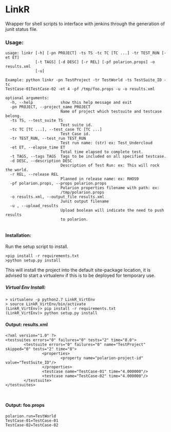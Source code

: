 # LinkR
Wrapper for shell scripts to interface with jenkins through the generation
of junit status file.

### Usage:
```
usage: linkr [-h] [-pn PROJECT] -ts TS -tc TC [TC ...] -tr TEST_RUN [-et ET]
             [-t TAGS] [-d DESC] [-r REL] [-pf polarion.props] -o results.xml
             [-u]

Example: python linkr -pn TestProject -tr TestWorld -ts TestSuite_ID -tc
TestCase-01TestCase-02 -et 4 -pf /tmp/foo.props -u -o results.xml

optional arguments:
  -h, --help            show this help message and exit
  -pn PROJECT, --project_name PROJECT
                        Name of project which testsuite and testcase belong.
  -ts TS, --test_suite TS
                        Test suite id.
  -tc TC [TC ...], --test_case TC [TC ...]
                        Test Case id.
  -tr TEST_RUN, --test_run TEST_RUN
                        Test run name: (str) ex: Test_Undercloud
  -et ET, --elapse_time ET
                        Total time elapsed to complete test.
  -t TAGS, --tags TAGS  Tags to be included on all specified testcase.
  -d DESC, --description DESC
                        Description of Test Run: ex: This will rock the world.
  -r REL, --release REL
                        Planned in release name: ex: RHOS9
  -pf polarion.props, --props polarion.props
                        Polarion properties filename with path: ex:
                        /tmp/polarion.props
  -o results.xml, --output_file results.xml
                        Junit output filename
  -u , --upload_results
                        Upload boolean will indicate the need to push results
                        to polarion.


```
#### Installation:

Run the setup script to install.
```
>pip install -r requirements.txt
>python setup.py install

```
This will install the project into the default site-package location, it is
advised to start a virtualenv if this is to be deployed for temporary use.

##### Virtual Env Install:
```
> virtualenv -p python2.7 LinkR_VirtEnv
> source LinkR_VirtEnv/bin/activate
(LinkR_VirtEnv)> pip install -r requirements.txt
(LinkR_VirtEnv)> python setup.py install

```

#### Output: results.xml
```
<?xml version="1.0" ?>
<testsuites errors="0" failures="0" tests="2" time="8.0">
        <testsuite errors="0" failures="0" name="TestProject" skipped="0" tests="2" time="8">
                <properties>
                        <property name="polarion-project-id" value="TestSuite_ID"/>
                </properties>
                <testcase name="TestCase-01" time="4.000000"/>
                <testcase name="TestCase-02" time="4.000000"/>
        </testsuite>
</testsuites>



```

#### Output: foo.props
```
polarion.run=TestWorld
TestCase-01=TestCase-01
TestCase-02=TestCase-02
```
